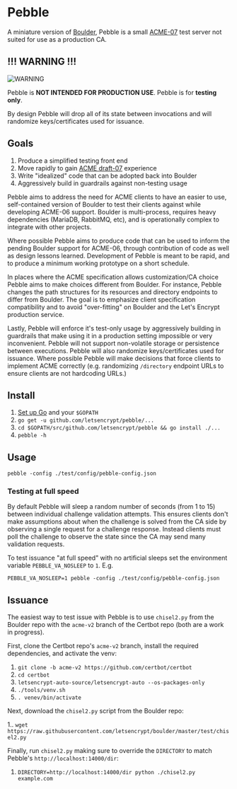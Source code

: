 # Pebble

A miniature version of [Boulder](https://github.com/letsencrypt/boulder), Pebble
is a small [ACME-07](https://tools.ietf.org/html/draft-ietf-acme-acme-07) test
server not suited for use as a production CA.

## !!! WARNING !!!

![WARNING](https://media.giphy.com/media/IT6kBZ1k5oEeI/giphy.gif)

Pebble is **NOT INTENDED FOR PRODUCTION USE**. Pebble is for **testing only**.

By design Pebble will drop all of its state between invocations and will
randomize keys/certificates used for issuance.

## Goals

1. Produce a simplified testing front end
2. Move rapidly to gain [ACME draft-07](https://tools.ietf.org/html/draft-ietf-acme-acme-07) experience
3. Write "idealized" code that can be adopted back into Boulder
4. Aggressively build in guardrails against non-testing usage

Pebble aims to address the need for ACME clients to have an easier to use,
self-contained version of Boulder to test their clients against while developing
ACME-06 support. Boulder is multi-process, requires heavy dependencies (MariaDB,
RabbitMQ, etc), and is operationally complex to integrate with other projects.

Where possible Pebble aims to produce code that can be used to inform the
pending Boulder support for ACME-06, through contribution of code as well as
design lessons learned. Development of Pebble is meant to be rapid, and to
produce a minimum working prototype on a short schedule.

In places where the ACME specification allows customization/CA choice Pebble
aims to make choices different from Boulder. For instance, Pebble changes the
path structures for its resources and directory endpoints to differ from
Boulder. The goal is to emphasize client specification compatibility and to
avoid "over-fitting" on Boulder and the Let's Encrypt production service.

Lastly, Pebble will enforce it's test-only usage by aggressively building in
guardrails that make using it in a production setting impossible or very
inconvenient. Pebble will not support non-volatile storage or persistence
between executions. Pebble will also randomize keys/certificates used for
issuance. Where possible Pebble will make decisions that force clients to
implement ACME correctly (e.g. randomizing `/directory` endpoint URLs to ensure
clients are not hardcoding URLs.)

## Install

1. [Set up Go](https://golang.org/doc/install) and your `$GOPATH`
2. `go get -u github.com/letsencrypt/pebble/...`
3. `cd $GOPATH/src/github.com/letsencrypt/pebble && go install ./...`
4. `pebble -h`

## Usage

`pebble -config ./test/config/pebble-config.json`

### Testing at full speed

By default Pebble will sleep a random number of seconds (from 1 to 15) between
individual challenge validation attempts. This ensures clients don't make
assumptions about when the challenge is solved from the CA side by observing
a single request for a challenge response. Instead clients must poll the
challenge to observe the state since the CA may send many validation requests.

To test issuance "at full speed" with no artificial sleeps set the environment
variable `PEBBLE_VA_NOSLEEP` to `1`. E.g.

`PEBBLE_VA_NOSLEEP=1 pebble -config ./test/config/pebble-config.json`

## Issuance

The easiest way to test issue with Pebble is to use `chisel2.py` from the
Boulder repo with the `acme-v2` branch of the Certbot repo (both are a work in
progress).

First, clone the Certbot repo's `acme-v2` branch, install the required
dependencies, and activate the venv:

1. `git clone -b acme-v2 https://github.com/certbot/certbot`
2. `cd certbot`
3. `letsencrypt-auto-source/letsencrypt-auto --os-packages-only`
4. `./tools/venv.sh`
5. `. venev/bin/activate`

Next, download the `chisel2.py` script from the Boulder repo:

1.. `wget https://raw.githubusercontent.com/letsencrypt/boulder/master/test/chisel2.py`

Finally, run `chisel2.py` making sure to override the `DIRECTORY` to match
Pebble's `http://localhost:14000/dir`:

1. `DIRECTORY=http://localhost:14000/dir python ./chisel2.py example.com`
